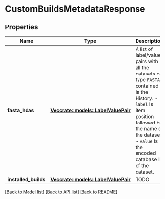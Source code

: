 # CustomBuildsMetadataResponse

## Properties

Name | Type | Description | Notes
------------ | ------------- | ------------- | -------------
**fasta_hdas** | [**Vec<crate::models::LabelValuePair>**](LabelValuePair.md) | A list of label/value pairs with all the datasets of type `FASTA` contained in the History.  - `label` is item position followed by the name of the dataset.  - `value` is the encoded database ID of the dataset.  | 
**installed_builds** | [**Vec<crate::models::LabelValuePair>**](LabelValuePair.md) | TODO | 

[[Back to Model list]](../README.md#documentation-for-models) [[Back to API list]](../README.md#documentation-for-api-endpoints) [[Back to README]](../README.md)


